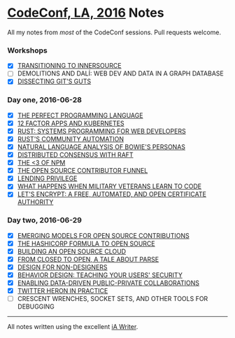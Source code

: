 # [CodeConf, LA, 2016](http://codeconf.com/) Notes

All my notes from *most* of the CodeConf sessions. Pull requests welcome.

### Workshops
- [x] [TRANSITIONING TO INNERSOURCE](https://github.com/swinton/codeconf/blob/master/transitioning-to-innersource.md)
- [ ] DEMOLITIONS AND DALÍ: WEB DEV AND DATA IN A GRAPH DATABASE
- [x] [DISSECTING GIT'S GUTS](https://github.com/swinton/codeconf/blob/master/dissecting-git-s-guts.md)

### Day one, 2016-06-28
- [x] [THE PERFECT PROGRAMMING LANGUAGE](https://github.com/swinton/codeconf/blob/master/the-perfect-programming-language.md)
- [x] [12 FACTOR APPS AND KUBERNETES](https://github.com/swinton/codeconf/blob/master/12-factor-apps-and-kubernetes.md)
- [x] [RUST: SYSTEMS PROGRAMMING FOR WEB DEVELOPERS](https://github.com/swinton/codeconf/blob/master/rust-systems-programming-for-web-developers.md)
- [x] [RUST'S COMMUNITY AUTOMATION](https://github.com/swinton/codeconf/blob/master/rust-s-community-automation.md)
- [x] [NATURAL LANGUAGE ANALYSIS OF BOWIE'S PERSONAS](https://github.com/swinton/codeconf/blob/master/natural-language-analysis-of-bowie-s-personas.md)
- [x] [DISTRIBUTED CONSENSUS WITH RAFT](https://github.com/swinton/codeconf/blob/master/distributed-consensus-with-raft.md)
- [x] [THE <3 OF NPM](https://github.com/swinton/codeconf/blob/master/the-3-of-npm.md)
- [x] [THE OPEN SOURCE CONTRIBUTOR FUNNEL](https://github.com/swinton/codeconf/blob/master/the-open-source-contributor-funnel.md)
- [x] [LENDING PRIVILEGE](https://github.com/swinton/codeconf/blob/master/lending-privilege.md)
- [x] [WHAT HAPPENS WHEN MILITARY VETERANS LEARN TO CODE](https://github.com/swinton/codeconf/blob/master/what-happens-when-military-veterans-learn-to-code.md)
- [x] [LET'S ENCRYPT: A FREE, AUTOMATED, AND OPEN CERTIFICATE AUTHORITY](https://github.com/swinton/codeconf/blob/master/let-s-encrypt-a-free-automated-and-open-certificate-authority.md)

### Day two, 2016-06-29
- [x] [EMERGING MODELS FOR OPEN SOURCE CONTRIBUTIONS](https://github.com/swinton/codeconf/blob/master/emerging-models-for-open-source-contributions.md)
- [x] [THE HASHICORP FORMULA TO OPEN SOURCE](https://github.com/swinton/codeconf/blob/master/the-hashicorp-formula-to-open-source.md)
- [x] [BUILDING AN OPEN SOURCE CLOUD](https://github.com/swinton/codeconf/blob/master/building-an-open-source-cloud.md)
- [x] [FROM CLOSED TO OPEN, A TALE ABOUT PARSE](https://github.com/swinton/codeconf/blob/master/from-closed-to-open-a-tale-about-parse.md)
- [x] [DESIGN FOR NON-DESIGNERS](https://github.com/swinton/codeconf/blob/master/design-for-non-designers.md)
- [x] [BEHAVIOR DESIGN: TEACHING YOUR USERS' SECURITY](https://github.com/swinton/codeconf/blob/master/behavior-design-teaching-your-users-security.md)
- [x] [ENABLING DATA-DRIVEN PUBLIC-PRIVATE COLLABORATIONS](https://github.com/swinton/codeconf/blob/master/enabling-data-driven-public-private-collaborations.md)
- [x] [TWITTER HERON IN PRACTICE](https://github.com/swinton/codeconf/blob/master/twitter-heron-in-practice.md)
- [ ] CRESCENT WRENCHES, SOCKET SETS, AND OTHER TOOLS FOR DEBUGGING

___
All notes written using the excellent [iA Writer](https://ia.net/writer).
